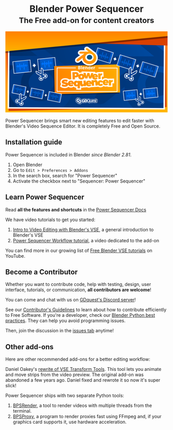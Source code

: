 <h1 align="center">
    Blender Power Sequencer</br>
    <small>The Free add-on for content creators</small>
</h1>

![Project banner](./img/power-sequencer-banner.svg)


Power Sequencer brings smart new editing features to edit faster with Blender's Video Sequence Editor. It is completely Free and Open Source.

## Installation guide ##

Power Sequencer is included in Blender *since Blender 2.81*. 

1. Open Blender
1. Go to `Edit > Preferences > Addons`
1. In the search box, search for "Power Sequencer"
1. Activate the checkbox next to "Sequencer: Power Sequencer"

## Learn Power Sequencer ##

Read **all the features and shortcuts** in the [Power Sequencer Docs](http://gdquest.com/blender/power-sequencer/docs/)

We have video tutorials to get you started:

1. [Intro to Video Editing with Blender's VSE](https://www.youtube.com/watch?v=Zcj4onvP06w), a general introduction to Blender's VSE
1. [Power Sequencer Workflow tutorial](https://www.youtube.com/watch?v=xZoZaSsuhXw), a video dedicated to the add-on

You can find more in our growing list of [Free Blender VSE tutorials](https://www.youtube.com/playlist?list=PLhqJJNjsQ7KFjp88Cu57Zb9_wFt7nlkEI) on YouTube.

## Become a Contributor ##

Whether you want to contribute code, help with testing, design, user interface, tutorials, or communication, **all contributors are welcome**!

You can come and chat with us on [GDquest's Discord server](https://discordapp.com/invite/KVaCsSP)!

See our [Contributor's Guidelines](http://gdquest.com/open-source/contributing-guidelines/) to learn about how to contribute efficiently to Free Software. If you're a developer, check our [Blender Python best practices](https://www.gdquest.com/open-source/guidelines/blender-python/). They can help you avoid programming issues.

Then, join the discussion in the [issues tab](https://github.com/GDquest/Blender-power-sequencer/issues) anytime!

## Other add-ons ##

Here are other recommended add-ons for a better editing workflow:

Daniel Oakey's [rewrite of VSE Transform Tools](https://github.com/doakey3/VSE_Transform_Tools). This tool lets you animate and move strips from the video preview. The original add-on was abandoned a few years ago. Daniel fixed and rewrote it so now it's super slick!

Power Sequencer ships with two separate Python tools:

1. [BPSRender](https://github.com/GDquest/BPSRender), a tool to render videos with multiple threads from the terminal.
1. [BPSProxy](https://github.com/GDquest/BPSProxy), a program to render proxies fast using FFmpeg and, if your graphics card supports it, use hardware acceleration.

